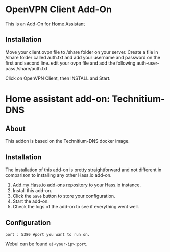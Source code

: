 # OpenVPN Client Add-On

This is an Add-On for [Home Assistant](https://www.home-assistant.io) 

## Installation

Move your client.ovpn file to /share folder on your server.
Create a file in /share folder called auth.txt and add your username and password on the first and second line.
edit your ovpn file and add the following auth-user-pass /share/auth.txt

Click on OpenVPN Client, then INSTALL and Start.

# Home assistant add-on: Technitium-DNS 


## About

This addon is based on the Technitium-DNS docker image.

## Installation

The installation of this add-on is pretty straightforward and not different in
comparison to installing any other Hass.io add-on.

1. [Add my Hass.io add-ons repository][repository] to your Hass.io instance.
1. Install this add-on.
1. Click the `Save` button to store your configuration.
1. Start the add-on.
1. Check the logs of the add-on to see if everything went well.


## Configuration

```
port : 5380 #port you want to run on.
```

Webui can be found at `<your-ip>:port`.

[repository]: https://github.com/ChristoffBo/homeassistant/
